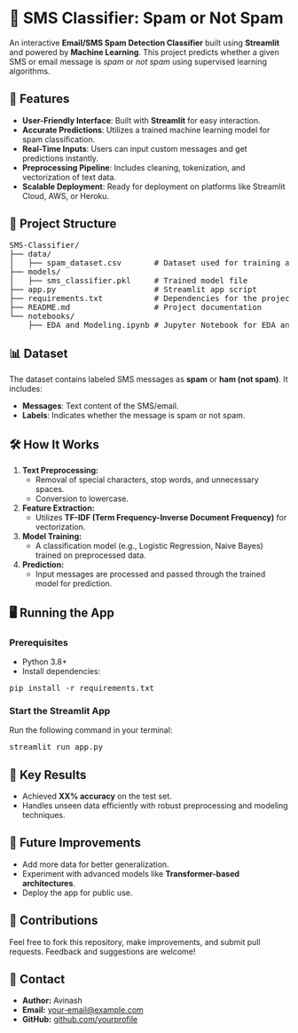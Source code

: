 
<h1>📧 SMS Classifier: Spam or Not Spam</h1>
<p>An interactive <strong>Email/SMS Spam Detection Classifier</strong> built using <strong>Streamlit</strong> and powered by <strong>Machine Learning</strong>. This project predicts whether a given SMS or email message is <em>spam</em> or <em>not spam</em> using supervised learning algorithms.</p>

<h2>🚀 Features</h2>
<ul>
    <li><strong>User-Friendly Interface</strong>: Built with <strong>Streamlit</strong> for easy interaction.</li>
    <li><strong>Accurate Predictions</strong>: Utilizes a trained machine learning model for spam classification.</li>
    <li><strong>Real-Time Inputs</strong>: Users can input custom messages and get predictions instantly.</li>
    <li><strong>Preprocessing Pipeline</strong>: Includes cleaning, tokenization, and vectorization of text data.</li>
    <li><strong>Scalable Deployment</strong>: Ready for deployment on platforms like Streamlit Cloud, AWS, or Heroku.</li>
</ul>

<h2>📂 Project Structure</h2>
<pre>
SMS-Classifier/
├── data/
│   ├── spam_dataset.csv       # Dataset used for training and testing
├── models/
│   ├── sms_classifier.pkl     # Trained model file
├── app.py                     # Streamlit app script
├── requirements.txt           # Dependencies for the project
├── README.md                  # Project documentation
└── notebooks/
    ├── EDA_and_Modeling.ipynb # Jupyter Notebook for EDA and model training
</pre>

<h2>📊 Dataset</h2>
<p>The dataset contains labeled SMS messages as <strong>spam</strong> or <strong>ham (not spam)</strong>. It includes:</p>
<ul>
    <li><strong>Messages</strong>: Text content of the SMS/email.</li>
    <li><strong>Labels</strong>: Indicates whether the message is spam or not spam.</li>
</ul>

<h2>🛠️ How It Works</h2>
<ol>
    <li><strong>Text Preprocessing:</strong>
        <ul>
            <li>Removal of special characters, stop words, and unnecessary spaces.</li>
            <li>Conversion to lowercase.</li>
        </ul>
    </li>
    <li><strong>Feature Extraction:</strong>
        <ul>
            <li>Utilizes <strong>TF-IDF (Term Frequency-Inverse Document Frequency)</strong> for vectorization.</li>
        </ul>
    </li>
    <li><strong>Model Training:</strong>
        <ul>
            <li>A classification model (e.g., Logistic Regression, Naive Bayes) trained on preprocessed data.</li>
        </ul>
    </li>
    <li><strong>Prediction:</strong>
        <ul>
            <li>Input messages are processed and passed through the trained model for prediction.</li>
        </ul>
    </li>
</ol>

<h2>🖥️ Running the App</h2>
<h3>Prerequisites</h3>
<ul>
    <li>Python 3.8+</li>
    <li>Install dependencies:</li>
</ul>
<pre>
pip install -r requirements.txt
</pre>

<h3>Start the Streamlit App</h3>
<p>Run the following command in your terminal:</p>
<pre>
streamlit run app.py
</pre>

<h2>🔑 Key Results</h2>
<ul>
    <li>Achieved <strong>XX% accuracy</strong> on the test set.</li>
    <li>Handles unseen data efficiently with robust preprocessing and modeling techniques.</li>
</ul>

<h2>📌 Future Improvements</h2>
<ul>
    <li>Add more data for better generalization.</li>
    <li>Experiment with advanced models like <strong>Transformer-based architectures</strong>.</li>
    <li>Deploy the app for public use.</li>
</ul>

<h2>🤝 Contributions</h2>
<p>Feel free to fork this repository, make improvements, and submit pull requests. Feedback and suggestions are welcome!</p>

<h2>📧 Contact</h2>
<ul>
    <li><strong>Author:</strong> Avinash</li>
    <li><strong>Email:</strong> <a href="mailto:your-email@example.com">your-email@example.com</a></li>
    <li><strong>GitHub:</strong> <a href="https://github.com/yourprofile" target="_blank">github.com/yourprofile</a></li>
</ul>

</body>
</html>
